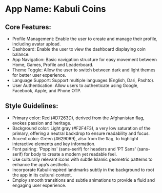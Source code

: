 # **App Name**: Kabuli Coins

## Core Features:

- Profile Management: Enable the user to create and manage their profile, including avatar upload.
- Dashboard: Enable the user to view the dashboard displaying coin balance.
- App Navigation: Basic navigation structure for easy movement between Home, Games, Profile and Leaderboard.
- Theme Toggle: Allow the user to switch between dark and light themes for better user experience.
- Language Support: Support multiple languages (English, Dari, Pashto).
- User Authentication: Allow users to authenticate using Google, Facebook, Apple, and Phone OTP.

## Style Guidelines:

- Primary color: Red (#D7263D), derived from the Afghanistan flag, evokes passion and heritage.
- Background color: Light gray (#F2F4F3), a very low saturation of the primary, offering a neutral backdrop to ensure readability and focus.
- Accent color: Green (#629069), also from the flag, to highlight interactive elements and key information.
- Font pairing: 'Poppins' (sans-serif) for headers and 'PT Sans' (sans-serif) for body to create a modern yet readable feel.
- Use culturally relevant icons with subtle Islamic geometric patterns to enhance the app’s aesthetic.
- Incorporate Kabul-inspired landmarks subtly in the background to root the app in its cultural context.
- Employ smooth transitions and subtle animations to provide a fluid and engaging user experience.